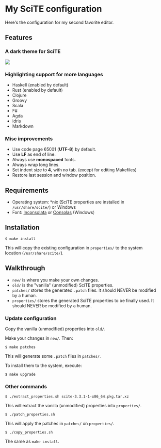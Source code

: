 # My SciTE configuration

Here's the configuration for my second favorite editor.

## Features

### A dark theme for SciTE

![](https://cloud.githubusercontent.com/assets/342945/9662829/a5511888-5261-11e5-83dd-bee296ad7531.png)

### Highlighting support for more languages

* Haskell (enabled by default)
* Rust (enabled by default)
* Clojure
* Groovy
* Scala
* F#
* Agda
* Idris
* Markdown

### Misc improvements

* Use code page 65001 (**UTF-8**) by default.
* Use **LF** as end of line.
* Always use **monospaced** fonts.
* Always wrap long lines.
* Set indent size to **4**, with no tab. (except for editing Makefiles)
* Restore last session and window position.

## Requirements

* Operating system: *nix (SciTE properties are installed in `/usr/share/scite/`) or Windows
* Font: [Inconsolata](http://www.levien.com/type/myfonts/inconsolata.html) or [Consolas](http://www.microsoft.com/Typography/Fonts/family.aspx?FID=300) (Windows)

## Installation

    $ make install

This will copy the existing configuration in `properties/` to the system location (`/usr/share/scite/`).

## Walkthrough

* `new/` is where you make your own changes.
* `old/` is the "vanilla" (unmodified) SciTE properties.
* `patches/` stores the generated `.patch` files. It should NEVER be modified by a human.
* `properties/` stores the generated SciTE properties to be finally used. It should NEVER be modified by a human.

### Update configuration

Copy the vanilla (unmodified) properties into `old/`.

Make your changes in `new/`. Then:

    $ make patches

This will generate some `.patch` files in `patches/`.

To install them to the system, execute:

    $ make upgrade

### Other commands

    $ ./extract_properties.sh scite-3.3.1-1-x86_64.pkg.tar.xz

This will extract the vanilla (unmodified) properties into `properties/`.

    $ ./patch_properties.sh

This will apply the patches in `patches/` on `properties/`.

    $ ./copy_properties.sh

The same as `make install`.
